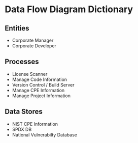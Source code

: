 # Data Flow Diagram Dictionary

## Entities
* Corporate Manager
* Corporate Developer


## Processes
* License Scanner
* Manage Code Information
* Version Control / Build Server
* Manage CPE Information
* Manage Project Information

## Data Stores
* NIST CPE Information
* SPDX DB
* National Vulnerabilty Database
